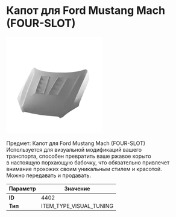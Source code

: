 # Капот для Ford Mustang Mach (FOUR-SLOT)

![Item Image](../img/4402.webp?raw=true)

Предмет: Капот для Ford Mustang Mach (FOUR-SLOT)<br>Используется для визуальной модификаций вашего<br>транспорта, способен превратить ваше ржавое корыто<br>в настоящую порхающую бабочку, что обязательно привлечет<br>внимание прохожих своим уникальным стилем и красотой.<br>Можно передавать и продавать.


| Параметр | Значение |
|----------|----------|
| **ID** | 4402 |
| **Тип** | ITEM_TYPE_VISUAL_TUNING |

